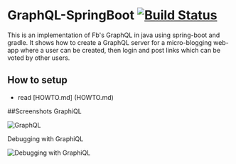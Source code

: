 # GraphQL-SpringBoot  [![Build Status](https://api.travis-ci.org/thekosmix/GraphQL-SpringBoot.png)](http://travis-ci.org/GraphQL-SpringBoot)
This is an implementation of Fb's GraphQL in java using spring-boot and gradle. It shows how to create a GraphQL server for a micro-blogging web-app where a user can be created, then login and post links which can be voted by other users.

## How to setup
 - read [HOWTO.md] (HOWTO.md)

##Screenshots
GraphiQL

  ![GraphQL](ScreenShots/GraphiQL.png)
  
Debugging with GraphiQL

  ![Debugging with GraphiQL](ScreenShots/GraphiQL2.png)